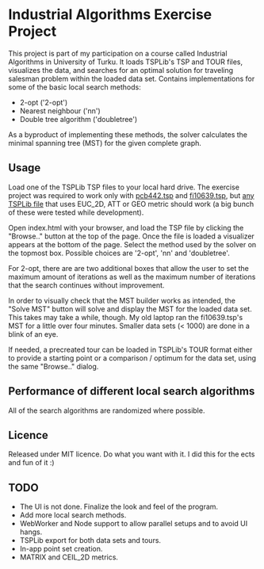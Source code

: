 Industrial Algorithms Exercise Project
======================================

This project is part of my participation on a course called 
Industrial Algorithms in University of Turku. It loads TSPLib's
TSP and TOUR files, visualizes the data, and searches for an optimal
solution for traveling salesman problem within the loaded data set.
Contains implementations for some of the basic local search methods:

* 2-opt ('2-opt')
* Nearest neighbour ('nn')
* Double tree algorithm ('doubletree')

As a byproduct of implementing these methods, the solver calculates
the minimal spanning tree (MST) for the given complete graph.

Usage
-----

Load one of the TSPLib TSP files to your local hard drive. The exercise
project was required to work only with [pcb442.tsp](http://islab.soe.uoguelph.ca/sareibi/TEACHING_dr/ENG6140_html_dr/outline_W2003/docs/ASSIGN_dr/pcb442.tsp) and [fi10639.tsp](http://biit.cs.ut.ee/~vilo/Algorithmics/TSP/fi10639.tsp), but
[any TSPLib file](http://www.iwr.uni-heidelberg.de/groups/comopt/software/TSPLIB95/tsp/) that uses EUC_2D, ATT or GEO metric should work (a big
bunch of these were tested while development).

Open index.html with your browser, and load the TSP file by clicking
the "Browse.." button at the top of the page. Once the file is loaded
a visualizer appears at the bottom of the page. Select the method used
by the solver on the topmost box. Possible choices are '2-opt', 'nn'
and 'doubletree'.

For 2-opt, there are are two additional boxes that allow the user to set
the maximum amount of iterations as well as the maximum number of iterations
that the search continues without improvement.

In order to visually check that the MST builder works as intended,
the "Solve MST" button will solve and display the MST for the loaded
data set. This takes may take a while, though. My old laptop ran
the fi10639.tsp's MST for a little over four minutes. Smaller data sets
(< 1000) are done in a blink of an eye.

If needed, a precreated tour can be loaded in TSPLib's TOUR format either
to provide a starting point or a comparison / optimum for the data set,
using the same "Browse.." dialog.

Performance of different local search algorithms
------------------------------------------------

All of the search algorithms are randomized where possible.

Licence
-------

Released under MIT licence. Do what you want with it. I did this for
the ects and fun of it :)

TODO
----

* The UI is not done. Finalize the look and feel of the program.
* Add more local search methods.
* WebWorker and Node support to allow parallel setups and to avoid UI hangs.
* TSPLib export for both data sets and tours.
* In-app point set creation.
* MATRIX and CEIL_2D metrics.